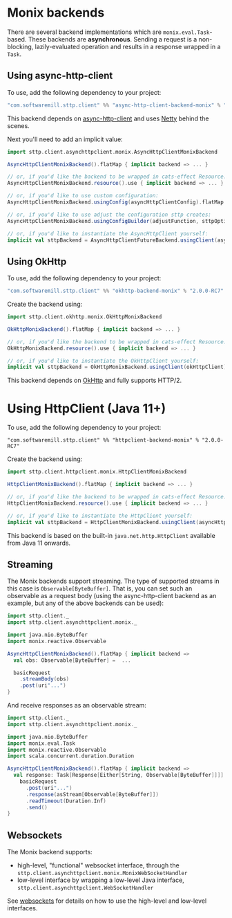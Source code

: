 # Monix backends

There are several backend implementations which are `monix.eval.Task`-based. These backends are **asynchronous**. Sending a request is a non-blocking, lazily-evaluated operation and results in a response wrapped in a `Task`. 

## Using async-http-client

To use, add the following dependency to your project:

```scala
"com.softwaremill.sttp.client" %% "async-http-client-backend-monix" % "2.0.0-RC7"
```
           
This backend depends on [async-http-client](https://github.com/AsyncHttpClient/async-http-client) and uses [Netty](http://netty.io) behind the scenes.

Next you'll need to add an implicit value:

```scala
import sttp.client.asynchttpclient.monix.AsyncHttpClientMonixBackend

AsyncHttpClientMonixBackend().flatMap { implicit backend => ... }

// or, if you'd like the backend to be wrapped in cats-effect Resource:
AsyncHttpClientMonixBackend.resource().use { implicit backend => ... }

// or, if you'd like to use custom configuration:
AsyncHttpClientMonixBackend.usingConfig(asyncHttpClientConfig).flatMap { implicit backend => ... }

// or, if you'd like to use adjust the configuration sttp creates:
AsyncHttpClientMonixBackend.usingConfigBuilder(adjustFunction, sttpOptions).flatMap { implicit backend => ... }

// or, if you'd like to instantiate the AsyncHttpClient yourself:
implicit val sttpBackend = AsyncHttpClientFutureBackend.usingClient(asyncHttpClient)
```

## Using OkHttp

To use, add the following dependency to your project:

```scala
"com.softwaremill.sttp.client" %% "okhttp-backend-monix" % "2.0.0-RC7"
```

Create the backend using:

```scala
import sttp.client.okhttp.monix.OkHttpMonixBackend

OkHttpMonixBackend().flatMap { implicit backend => ... }

// or, if you'd like the backend to be wrapped in cats-effect Resource:
OkHttpMonixBackend.resource().use { implicit backend => ... }

// or, if you'd like to instantiate the OkHttpClient yourself:
implicit val sttpBackend = OkHttpMonixBackend.usingClient(okHttpClient)
```

This backend depends on [OkHttp](http://square.github.io/okhttp/) and fully supports HTTP/2.

# Using HttpClient (Java 11+)

To use, add the following dependency to your project:

```
"com.softwaremill.sttp.client" %% "httpclient-backend-monix" % "2.0.0-RC7"
```

Create the backend using:

```scala
import sttp.client.httpclient.monix.HttpClientMonixBackend

HttpClientMonixBackend().flatMap { implicit backend => ... }

// or, if you'd like the backend to be wrapped in cats-effect Resource:
HttpClientMonixBackend.resource().use { implicit backend => ... }

// or, if you'd like to instantiate the HttpClient yourself:
implicit val sttpBackend = HttpClientMonixBackend.usingClient(asyncHttpClient)
```

This backend is based on the built-in `java.net.http.HttpClient` available from Java 11 onwards.

## Streaming

The Monix backends support streaming. The type of supported streams in this case is `Observable[ByteBuffer]`. That is, you can set such an observable as a request body (using the async-http-client backend as an example, but any of the above backends can be used):

```scala
import sttp.client._
import sttp.client.asynchttpclient.monix._

import java.nio.ByteBuffer
import monix.reactive.Observable

AsyncHttpClientMonixBackend().flatMap { implicit backend =>
  val obs: Observable[ByteBuffer] =  ...

  basicRequest
    .streamBody(obs)
    .post(uri"...")
}
```

And receive responses as an observable stream:

```scala
import sttp.client._
import sttp.client.asynchttpclient.monix._

import java.nio.ByteBuffer
import monix.eval.Task
import monix.reactive.Observable
import scala.concurrent.duration.Duration

AsyncHttpClientMonixBackend().flatMap { implicit backend =>
  val response: Task[Response[Either[String, Observable[ByteBuffer]]]] =
    basicRequest
      .post(uri"...")
      .response(asStream[Observable[ByteBuffer]])
      .readTimeout(Duration.Inf)
      .send()
}
```

## Websockets

The Monix backend supports:

* high-level, "functional" websocket interface, through the `sttp.client.asynchttpclient.monix.MonixWebSocketHandler`
* low-level interface by wrapping a low-level Java interface, `sttp.client.asynchttpclient.WebSocketHandler`

See [websockets](../websockets.html) for details on how to use the high-level and low-level interfaces.
